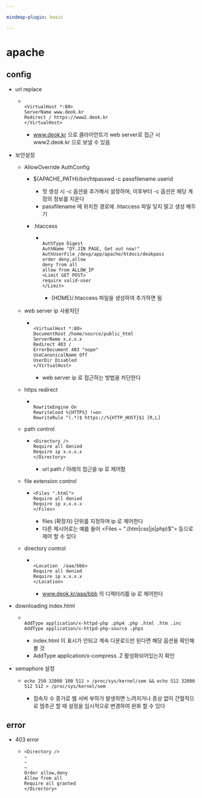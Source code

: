 ```yaml
---

mindmap-plugin: basic

---
```


# apache

## config
- url replace

	-
	  ```
	  
	  <VirtualHost *:80>
	  ServerName www.deok.kr
	  Redirect / https://www2.deok.kr
	  </VirtualHost>
	  ```

		- www.deok.kr 으로 클라이언트가 web server로 접근 시 www2.deok.kr 으로 보낼 수 있음
- 보안설정
	- AllowOverride AuthConfig
		- ${APACHE_PATH}/bin/htpasswd -c passfilename userid
			- 첫 생성 시 -c 옵션을 추가해서 설정하며, 이후부터 -c 옵션은 해당 계정의 정보를 지운다
			- passfilename 에 위치한 경로에 .htaccess 파일 잊지 말고 생성 해두기
		- .htaccess

			-
			  ```
			  
			  AuthType Digest
			  AuthName "DY.JIN PAGE, Get out now!"
			  AuthUserFile /devp/app/apache/htdocs/deokpass
			  order deny,allow
			  deny from all
			  allow from ALLOW_IP
			  <Limit GET POST>
			  require valid-user
			  </Limit>
			  ```

				- {HOME}/.htaccess 파일을 생성하여 추가하면 됨
	- web server ip 사용차단

		-
		  ```
		  
		  <VirtualHost *:80>
		  DocumentRoot /home/source/public_html
		  ServerName x.x.x.x
		  Redirect 403 /
		  ErrorDocument 403 "nope"
		  UseCanonicalName Off
		  UserDir Disabled
		  </VirtualHost>
		  ```

			- web server ip 로 접근하는 방법을 차단한다
	- https redirect

		-
		  ```
		  
		  RewriteEngine On
		  RewriteCond %{HTTPS} !=on
		  RewriteRule ^(.*)$ https://%{HTTP_HOST}$1 [R,L]
		  ```

	- path control

		-
		  ```
		  <Directory />
		  Require all denied
		  Require ip x.x.x.x
		  </Directory>
		  ```

			- url path / 아래의 접근을 ip 로 제어함
	- file extension control

		-
		  ```
		  <Files ".html">
		  Require all denied
		  Require ip x.x.x.x
		  </Files>
		  ```

			- files (확장자) 단위를 지정하며 ip 로 제어한다
			- 다른 제시어로는 예를 들어 <Files ~ ".(htm|css|js|php)$"> 등으로 제어 할 수 있다
	- directory control

		-
		  ```
		  
		  <Location  /aaa/bbb>
		  Require all denied
		  Require ip x.x.x.x
		  </Location>
		  ```

			- www.deok.kr/aaa/bbb 의 디렉터리를 ip 로 제어한다
- downloading index.html

	-
	  ```
	  
	  AddType application/x-httpd-php .php4 .php .html .htm .inc
	  AddType application/x-httpd-php-source .phps
	  ```

		- index.html 이 표시가 안되고 계속 다운로드만 된다면 해당 옵션을 확인해볼 것
		- AddType application/x-compress .Z 활성화되어있는지 확인
- semaphore 설정

	-
	  ```
	  echo 250 32000 100 512 > /proc/sys/kernel/sem && echo 512 32000 512 512 > /proc/sys/kernel/sem
	  ```

		- 접속자 수 증가로 웹 서버 부하가 발생하면 느려지거나 증상 없이 간혈적으로 멈추곤 할 때 설정을 임시적으로 변경하여 완화 할 수 있다

## error
- 403 error

	-
	  ```
	  <Directory />
	  ~
	  ~
	  ~
	  Order allow,deny
	  Allow from all
	  Require all granted
	  </Directory>
	  ```
